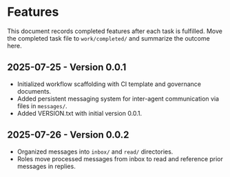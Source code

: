 # Features

This document records completed features after each task is fulfilled. Move the completed task file to `work/completed/` and summarize the outcome here.

## 2025-07-25 - Version 0.0.1
- Initialized workflow scaffolding with CI template and governance documents.
- Added persistent messaging system for inter-agent communication via files in `messages/`.
- Added VERSION.txt with initial version 0.0.1.

## 2025-07-26 - Version 0.0.2
- Organized messages into `inbox/` and `read/` directories.
- Roles move processed messages from inbox to read and reference prior messages in replies.
